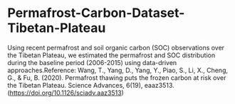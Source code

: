 # Permafrost-Carbon-Dataset-Tibetan-Plateau
Using recent permafrost and soil organic carbon (SOC) observations over the Tibetan Plateau, we estimated the permafrost and SOC distribution during the baseline period (2006-2015) using data-driven approaches.Reference: Wang, T., Yang, D., Yang, Y., Piao, S., Li, X., Cheng, G., & Fu, B. (2020). Permafrost thawing puts the frozen carbon at risk over the Tibetan Plateau. Science Advances, 6(19), eaaz3513.(https://doi.org/10.1126/sciadv.aaz3513)

